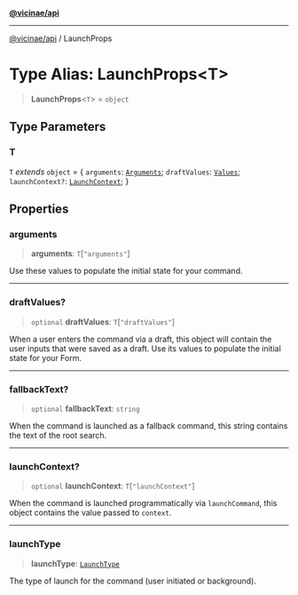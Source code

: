 [**@vicinae/api**](../README.md)

***

[@vicinae/api](../README.md) / LaunchProps

# Type Alias: LaunchProps\<T\>

> **LaunchProps**\<`T`\> = `object`

## Type Parameters

### T

`T` *extends* `object` = \{ `arguments`: [`Arguments`](../interfaces/Arguments.md); `draftValues`: [`Values`](../@vicinae/namespaces/Form/type-aliases/Values.md); `launchContext?`: [`LaunchContext`](../interfaces/LaunchContext.md); \}

## Properties

### arguments

> **arguments**: `T`\[`"arguments"`\]

Use these values to populate the initial state for your command.

***

### draftValues?

> `optional` **draftValues**: `T`\[`"draftValues"`\]

When a user enters the command via a draft, this object will contain the user inputs that were saved as a draft.
Use its values to populate the initial state for your Form.

***

### fallbackText?

> `optional` **fallbackText**: `string`

When the command is launched as a fallback command, this string contains the text of the root search.

***

### launchContext?

> `optional` **launchContext**: `T`\[`"launchContext"`\]

When the command is launched programmatically via `launchCommand`, this object contains the value passed to `context`.

***

### launchType

> **launchType**: [`LaunchType`](../enumerations/LaunchType.md)

The type of launch for the command (user initiated or background).
